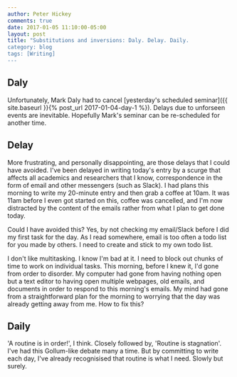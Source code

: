 ```yaml
---
author: Peter Hickey
comments: true
date: 2017-01-05 11:10:00-05:00
layout: post
title: "Substitutions and inversions: Daly. Delay. Daily.
category: blog
tags: [Writing]
---
```


## Daly

Unfortunately, Mark Daly had to cancel [yesterday's scheduled seminar]({{ site.baseurl }}{% post_url 2017-01-04-day-1 %}). Delays due to unforseen events are inevitable. Hopefully Mark's seminar can be re-scheduled for another time.

## Delay

More frustrating, and personally disappointing, are those delays that I could have avoided. I've been delayed in writing today's entry by a scurge that affects all academics and researchers that I know, correspondence in the form of email and other messengers (such as Slack). I had plans this morning to write my 20-minute entry and then grab a coffee at 10am. It was 11am before I even got started on this, coffee was cancelled, and I'm now distracted by the content of the emails rather from what I plan to get done today. 

Could I have avoided this? Yes, by not checking my email/Slack before I did my first task for the day. As I read somewhere, email is too often a todo list for you made by others. I need to create and stick to my own todo list.

I don't like multitasking. I know I'm bad at it. I need to block out chunks of time to work on individual tasks. This morning, before I knew it, I'd gone from order to disorder. My computer had gone from having nothing open but a text editor to having open multiple webpages, old emails, and documents in order to respond to this morning's emails. My mind had gone from a straightforward plan for the morning to worrying that the day was already getting away from me. How to fix this?

## Daily

'A routine is in order!', I think. Closely followed by, 'Routine is stagnation'. I've had this Gollum-like debate many a time. But by committing to write each day, I've already recognisised that routine is what I need. Slowly but surely.
